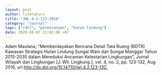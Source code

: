 ```yaml
---
layout: post
author: literaturx
title: "JWL-4-2-123-2016"
category: "journal"
tags: ["rdtr", "perencanaan", "hutan lindung"]
date: 2020-08-07 12:02:00 +07
---
```


Adam Maulana, "Memberdayakan Rencana Detail Tata Ruang (RDTR) Kawasan Strategis Hutan Lindung Sungai Wain dan Sungai Manggar Tahun 2015-2035 dalam Mereduksi Ancaman Kelestarian Lingkungan", Jurnal Wilayah dan Lingkungan [J. Wil. Lingkung.], vol. 4, no. 2, pp. 123-132, Aug 2016, url <http://dx.doi.org/10.14710/jwl.4.2.123-132>[.](https://drive.google.com/file/d/1Isnd9THmh3iWdIOksmdCkbleUOQYkzLT/view?usp=sharing)
